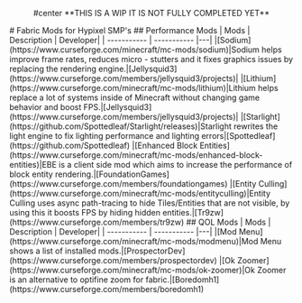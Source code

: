 <p align="center">
#center **THIS IS A WIP IT IS NOT FULLY COMPLETED YET** 
</p>
# Fabric Mods for Hypixel SMP's
## Performance Mods
| Mods     | Description | Developer|
| ----------- | ----------- |---|
|[Sodium](https://www.curseforge.com/minecraft/mc-mods/sodium)|Sodium helps improve frame rates, reduces micro - stutters and it fixes graphics issues by replacing the rendering engine.|[Jellysquid3](https://www.curseforge.com/members/jellysquid3/projects)|
|[Lithium](https://www.curseforge.com/minecraft/mc-mods/lithium)|Lithium helps replace a lot of systems inside of Minecraft without changing game behavior and boost FPS.|[Jellysquid3](https://www.curseforge.com/members/jellysquid3/projects)|
|[Starlight](https://github.com/Spottedleaf/Starlight/releases)|Starlight rewrites the light engine to fix lighting performance and lighting errors|[Spottedleaf](https://github.com/Spottedleaf)
|[Enhanced Block Entities](https://www.curseforge.com/minecraft/mc-mods/enhanced-block-entities)|EBE is a client side mod which aims to increase the performance of block entity rendering.|[FoundationGames](https://www.curseforge.com/members/foundationgames)
|[Entity Culling](https://www.curseforge.com/minecraft/mc-mods/entityculling)|Entity Culling uses async path-tracing to hide Tiles/Entities that are not visible, by using this it boosts FPS by hiding hidden entities.|[Tr9zw](https://www.curseforge.com/members/tr9zw)
## QOL Mods
| Mods     | Description | Developer|
| ----------- | ----------- |---|
|[Mod Menu](https://www.curseforge.com/minecraft/mc-mods/modmenu)|Mod Menu shows a list of installed mods.|[ProspectorDev](https://www.curseforge.com/members/prospectordev)
|[Ok Zoomer](https://www.curseforge.com/minecraft/mc-mods/ok-zoomer)|Ok Zoomer is an alternative to optifine zoom for fabric.|[Boredomh1](https://www.curseforge.com/members/boredomh1)
